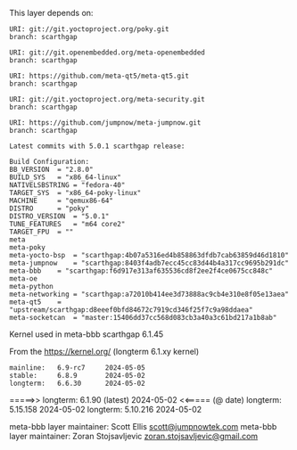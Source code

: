 This layer depends on:

	URI: git://git.yoctoproject.org/poky.git
	branch: scarthgap

	URI: git://git.openembedded.org/meta-openembedded
	branch: scarthgap

	URI: https://github.com/meta-qt5/meta-qt5.git
	branch: scarthgap

	URI: git://git.yoctoproject.org/meta-security.git
	branch: scarthgap

	URI: https://github.com/jumpnow/meta-jumpnow.git
	branch: scarthgap

	Latest commits with 5.0.1 scarthgap release:

	Build Configuration:
	BB_VERSION	= "2.8.0"
	BUILD_SYS	= "x86_64-linux"
	NATIVELSBSTRING	= "fedora-40"
	TARGET_SYS	= "x86_64-poky-linux"
	MACHINE		= "qemux86-64"
	DISTRO		= "poky"
	DISTRO_VERSION	= "5.0.1"
	TUNE_FEATURES	= "m64 core2"
	TARGET_FPU	= ""
	meta
	meta-poky
	meta-yocto-bsp	= "scarthgap:4b07a5316ed4b858863dfdb7cab63859d46d1810"
	meta-jumpnow	= "scarthgap:8403f4adb7ecc45cc83d44b4a317cc9695b291dc"
	meta-bbb	= "scarthgap:f6d917e313af635536cd8f2ee2f4ce0675cc848c"
	meta-oe
	meta-python
	meta-networking	= "scarthgap:a72010b414ee3d73888ac9cb4e310e8f05e13aea"
	meta-qt5	= "upstream/scarthgap:d8eeef0bfd84672c7919cd346f25f7c9a98ddaea"
	meta-socketcan	= "master:15406dd37cc568d083cb3a40a3c61bd217a1b8ab"

Kernel used in meta-bbb scarthgap 6.1.45

From the https://kernel.org/ (longterm 6.1.xy kernel)

	mainline:	6.9-rc7		2024-05-05
	stable:		6.8.9		2024-05-02
	longterm:	6.6.30		2024-05-02
=====>>	longterm:	6.1.90 (latest)	2024-05-02 <<===== (@ date)
	longterm:	5.15.158	2024-05-02
	longterm:	5.10.216	2024-05-02

meta-bbb layer maintainer: Scott Ellis <scott@jumpnowtek.com>
meta-bbb layer maintainer: Zoran Stojsavljevic <zoran.stojsavljevic@gmail.com>

